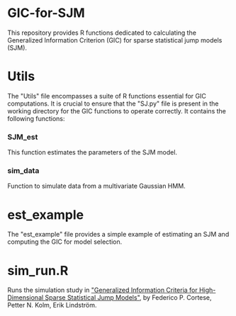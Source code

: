 # GIC-for-SJM
This repository provides R functions dedicated to calculating the Generalized Information Criterion (GIC) for sparse statistical jump models (SJM). 

# Utils
The "Utils" file encompasses a suite of R functions essential for GIC computations. It is crucial to ensure that the "SJ.py" file is present in the working directory for the GIC functions to operate correctly. It contains the following functions:

### SJM_est 
This function estimates the parameters of the SJM model.

### sim_data
Function to simulate data from a multivariate Gaussian HMM.

# est_example
The "est_example" file provides a simple example of estimating an SJM and computing the GIC for model selection.

# sim_run.R
Runs the simulation study in ["Generalized Information Criteria for High-Dimensional Sparse Statistical Jump Models"](https://papers.ssrn.com/sol3/papers.cfm?abstract_id=4774429), by Federico P. Cortese, Petter N. Kolm, Erik Lindström.
